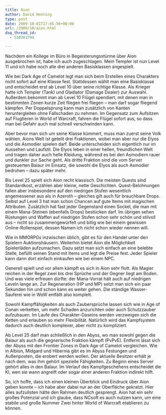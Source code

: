 ```yaml
---
title: Aion
author: David Henning
type: post
date: 2009-10-01T17:05:56+00:00
url: /2009/10/aion.html
dsq_thread_id:
  - 530381794

---
```

Nachdem ein Kollege im Büro in Begeisterungsstürme über Aion ausgebrochen ist, habe ich auch zugeschlagen. Mein Templer ist nun Level 11 und ich habe noch alle drei anderen Basisklassen angespielt.

Wie bei Dark Age of Camelot legt man sich beim Erstellen eines Charakters nicht sofort auf eine Klasse fest. Stattdessen wählt man eine Basisklasse und entscheidet erst ab Level 10 über seine richtige Klasse. Als Krieger hatte ich Templer (Tank) und Gladiator (Damage Dealer) zur Auswahl. Außerdem bekommt man ab Level 10 Flügel spendiert, mit denen man in bestimmten Zonen kurze Zeit fliegen frei fliegen &#8211; man darf sogar fliegend kämpfen. Per Doppelsprung kann man zusätzlich von Kanten heruntergleiten ohne Fallschaden zu nehmen. Im Gegensatz zum Aufsitzen auf Flugtieren in World of Warcraft, fahren die Flügel sofort aus, so dass man bei Gefahr auch mal schnell verschwinden kann.

Aber bevor man sich um seine Klasse kümmert, muss man zuerst seine Volk wählen. Aions Welt ist geteilt drei Fraktionen, wobei man aber nur die Elyos und die Asmodier spielen darf. Beide unterscheiden sich eigentlich nur im Aussehen und Laufstil. Die Elyos leben in einer hellen, freundlichen Welt und tragen daher auch helle Kleidung, während es bei den Asmodiern rauer und dunkler zur Sache geht. Als dritte Fraktion sind die vom Server gesteuerten Balaur im Einsatz, die sowohl die Elyos als auch Asmodier bedrohen &#8211; dazu später mehr.

Bis Level 25 spielt sich Aion recht klassisch. Die meisten Quests sind Standardkost, erzählen aber kleine, nette Geschichten. Quest-Belohnungen fallen aber insbesondere auf den niedrigen Stufen wesentlich angemessener aus als in Azeroth &#8211; gleiches gilt auch für brauchbare Drops. Selbst auf Level 3 hat man schon Chancen auf gute Items mit magischen Attributen. Zusätzlich hat fast jeder Gegenstand einen Sockel, die man mit einem Mana-Steinen (ebenfalls Drops) bestücken darf. Im übrigen sehen Rüstungen und Waffen auf niedrigen Stufen schon sehr schön und stilvoll aus &#8211; nicht so zusammengewürfelt und billig wie bei einem gewissen Online-Rollenspiel, dessen Namen ich nicht schon wieder nennen will.

Wie in MMORPGs inzwischen üblich, gibt es für den Handel unter den Spielern Auktionshäusern. Weiterhin bietet Aion die Möglichkeit Spielerläden aufzumachen. Dazu setzt man sich einfach an eine belebte Stelle, befüllt seinen Stand mit Items und legt die Preise fest. Jeder Spieler kann dann dort einfach einkaufen wie bei einem NPC.

Generell spielt und vor allem kämpft es sich in Aion sehr flott. Als Magier reichen in der Regel zwei bis drei Sprüche und der Gegner liegt am Boden. Und was viele erfreuen dürfte: der Mana-Vorrat hält auch auf niedrigen Leveln lange an. Zur Regeneration (HP und MP) setzt man sich ein paar Sekunden hin und schon kann es weiter gehen. Die ständige Wasser-Sauferei wie in WoW entfällt also komplett.

Sowohl Kampffähigkeiten als auch Zaubersprüche lassen sich wie in Age of Conan verketten, um mehr Schaden anzurichten oder auch Schutzzauber aufzubauen. Im Laufe des Charakter-Daseins werden verzweigen sich die Ketten und erlauben so mehr Flexibilität. Natürlich wird das Kampfsystem dadurch auch deutlich komplexer, aber nicht zu kompliziert.

Ab Level 25 darf man schließlich in den Abyss, wo man sowohl gegen die Balaur als auch die gegnerische Fraktion kämpft (PvPvE). Entfernt lässt sich der Abyss mit den Frontier Zones in Dark Age of Camelot vergleichen. Wie in Albion, Midgard und Hibernia gibt es im Abyss Festungen und Außenposten, die erobert werden wollen. Der aktuelle Besitzer erhält je nach dem, was ihm gehört spezielle Fähigkeiten. Zu Beginn eines Server gehört alles in den Balaur. Im Verlauf des Kampfgeschehens entscheidet die KI, wen sie wann angreift oder sogar einer anderen Fraktion indirekt hilft.

So, ich hoffe, dass ich einen kleinen Überblick und Eindruck über Aion geben konnte &#8211; ich habe aber dabei nur an der Oberfläche gekratzt. Hier alles aufzulisten hätte den Rahmen deutlich gesprengt. Aion hat ein sehr großes Potenzial und ich glaube, dass NCsoft es auch nutzen kann, um eine stabile und große Nummer Zwei hinter World of Warcraft etablieren zu können.